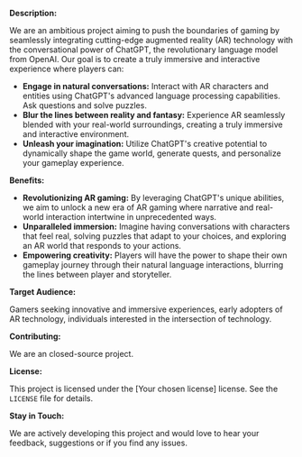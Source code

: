 **Description:** 

We are an ambitious project aiming to push the boundaries of gaming by seamlessly integrating cutting-edge augmented reality (AR) technology with the conversational power of ChatGPT, the revolutionary language model from OpenAI. Our goal is to create a truly immersive and interactive experience where players can:

* **Engage in natural conversations:** Interact with AR characters and entities using ChatGPT's advanced language processing capabilities. Ask questions and solve puzzles.
* **Blur the lines between reality and fantasy:** Experience AR seamlessly blended with your real-world surroundings, creating a truly immersive and interactive environment.
* **Unleash your imagination:** Utilize ChatGPT's creative potential to dynamically shape the game world, generate quests, and personalize your gameplay experience.

**Benefits:**

* **Revolutionizing AR gaming:** By leveraging ChatGPT's unique abilities, we aim to unlock a new era of AR gaming where narrative and real-world interaction intertwine in unprecedented ways.
* **Unparalleled immersion:** Imagine having conversations with characters that feel real, solving puzzles that adapt to your choices, and exploring an AR world that responds to your actions.
* **Empowering creativity:** Players will have the power to shape their own gameplay journey through their natural language interactions, blurring the lines between player and storyteller.

**Target Audience:**

Gamers seeking innovative and immersive experiences, early adopters of AR technology, individuals interested in the intersection of technology.

**Contributing:**

We are an closed-source project. 

**License:**

This project is licensed under the [Your chosen license] license. See the `LICENSE` file for details.

**Stay in Touch:**

We are actively developing this project and would love to hear your feedback, suggestions or if you find any issues. 

